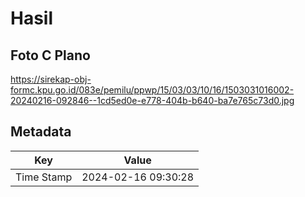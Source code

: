 # Hasil

## Foto C Plano

https://sirekap-obj-formc.kpu.go.id/083e/pemilu/ppwp/15/03/03/10/16/1503031016002-20240216-092846--1cd5ed0e-e778-404b-b640-ba7e765c73d0.jpg


## Metadata

| Key        | Value               |
| ---------- | ------------------- |
| Time Stamp | 2024-02-16 09:30:28 |



